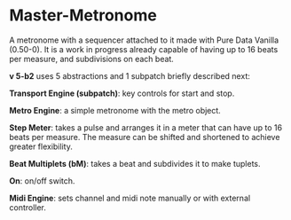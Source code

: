 # Master-Metronome
A metronome with a sequencer attached to it made with Pure Data Vanilla (0.50-0). It is a work in progress already capable of having up to 16 beats per measure, and subdivisions on each beat.

**v 5-b2** uses 5 abstractions and 1 subpatch briefly described next: 

**Transport Engine (subpatch)**: key controls for start and stop.

**Metro Engine**: a simple metronome with the metro object. 

**Step Meter**: takes a pulse and arranges it in a meter that can have up to 16 beats per measure. The measure can be shifted and shortened to achieve greater flexibility.

**Beat Multiplets (bM)**: takes a beat and subdivides it to make tuplets. 

**On**: on/off switch.

**Midi Engine**: sets channel and midi note manually or with external controller.
